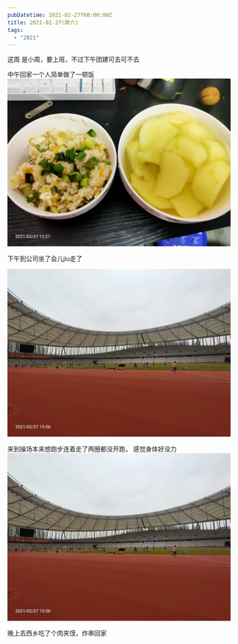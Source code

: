 ```yaml
---
pubDatetime: 2021-02-27T00:00:00Z
title: 2021-02-27(周六)
tags:
  - "2021"
---
```


这周 是小周，要上班，不过下午团建可去可不去

中午回家一个人简单做了一顿饭
![](../../img/6904315-b1a33aab1d78cb98.jpg)


下午到公司坐了会儿jiu走了

![](../../img/6904315-53102b7be0c85343.jpg)



来到操场本来想跑步连着走了两圈都没开跑， 感觉身体好没力
![](../../img/6904315-764b231b68e75a41.jpg)

晚上去西乡吃了个肉夹馍，炸串回家

